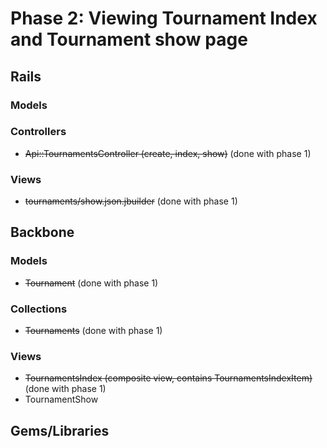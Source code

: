 # Phase 2: Viewing Tournament Index and Tournament show page

## Rails
### Models

### Controllers
* ~~Api::TournamentsController (create, index, show)~~ (done with phase 1)

### Views
* ~~tournaments/show.json.jbuilder~~ (done with phase 1)

## Backbone
### Models
* ~~Tournament~~ (done with phase 1)

### Collections
* ~~Tournaments~~ (done with phase 1)

### Views
* ~~TournamentsIndex (composite view, contains TournamentsIndexItem)~~ (done with phase 1)
* TournamentShow

## Gems/Libraries
